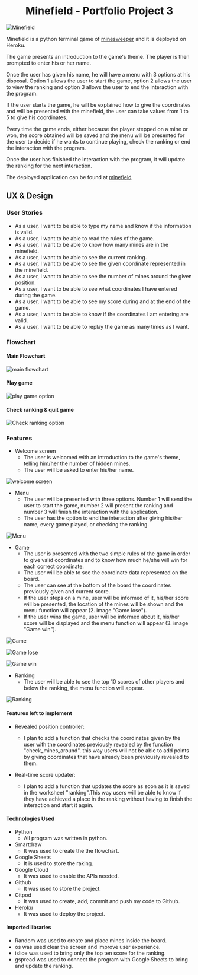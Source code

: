 <h1 align="center">Minefield - Portfolio Project 3</h1>

![Minefield](media/minefield.JPG)

Minefield is a python terminal game of [minesweeper](https://en.wikipedia.org/wiki/Minesweeper_(video_game)) and it is deployed on Heroku.

The game presents an introduction to the game's theme. The player is then prompted to enter his or her name.

Once the user has given his name, he will have a menu with 3 options at his disposal. Option 1 allows the user to start the game, option 2 allows the user to view the ranking and option 3 allows the user to end the interaction with the program.

If the user starts the game, he will be explained how to give the coordinates and will be presented with the minefield, the user can take values from 1 to 5 to give his coordinates. 

Every time the game ends, either because the player stepped on a mine or won, the score obtained will be saved and the menu will be presented for the user to decide if he wants to continue playing, check the ranking or end the interaction with the program.

Once the user has finished the interaction with the program, it will update the ranking for the next interaction.

The deployed application can be found at [minefield](https://minefield.herokuapp.com/)
## UX & Design

### User Stories

* As a user, I want to be able to type my name and know if the information is valid.
* As a user, I want to be able to read the rules of the game.
* As a user, I want to be able to know how many mines are in the minefield.
* As a user, I want to be able to see the current ranking.
* As a user, I want to be able to see the given coordinate represented in the minefield.
* As a user, I want to be able to see the number of mines around the given position.
* As a user, I want to be able to see what coordinates I have entered during the game.
* As a user, I want to be able to see my score during and at the end of the game.
* As a user, I want to be able to know if the coordinates I am entering are valid.
* As a user, I want to be able to replay the game as many times as I want.

### Flowchart

#### Main Flowchart
![main flowchart](media/flow_chart_main.JPG)

#### Play game
![play game option](media/flowchart_glay_game.JPG)

#### Check ranking & quit game
![Check ranking option](media/display_ranking_%26_quit_game.JPG)

### Features

* Welcome screen
  * The user is welcomed with an introduction to the game's theme, telling him/her the number of hidden mines.
  * The user will be asked to enter his/her name.

![welcome screen](media/welcome_name.JPG)

* Menu
  * The user will be presented with three options. Number 1 will send the user to start the game, number 2 will present the ranking and number 3 will finish the interaction with the application.
  * The user has the option to end the interaction after giving his/her name, every game played, or checking the ranking.

![Menu](media/menu.JPG)

* Game
  * The user is presented with the two simple rules of the game in order to give valid coordinates and to know how much he/she will win for each correct coordinate.
  * The user will be able to see the coordinate data represented on the board.
  * The user can see at the bottom of the board the coordinates previously given and current score.
  * If the user steps on a mine, user will be informed of it, his/her score will be presented, the location of the mines will be shown and the menu function will appear (2. image "Game lose").
  * If the user wins the game, user will be informed about it, his/her score will be displayed and the menu function will appear (3. image "Game win").

![Game](media/game.JPG)

![Game lose](media/game_lose.JPG)

![Game win](media/game_win.JPG)

* Ranking
  * The user will be able to see the top 10 scores of other players and below the ranking, the menu function will appear.

![Ranking](media/ranking.JPG)

#### Features left to implement
* Revealed position controller:
  * I plan to add a function that checks the coordinates given by the user with the coordinates previously revealed by the function "check_mines_around". this way users will not be able to add points by giving coordinates that have already been previously revealed to them.

* Real-time score updater:
  * I plan to add a function that updates the score as soon as it is saved in the worksheet "ranking".This way users will be able to know if they have achieved a place in the ranking without having to finish the interaction and start it again.

#### Technologies Used

  * Python
    * All program was written in python.
  * Smartdraw
    * It was used to create the the flowchart.
  * Google Sheets
    * It is used to store the raking.
  * Google Cloud
    * It was used to enable the APIs needed.
  * Github
    * It was used to store the project.
  * Gitpod
    * It was used to create, add, commit and push my code to Github.
  * Heroku
    * It was used to deploy the project.

#### Imported libraries

  * Random was used to create and place mines inside the board.
  * os was used clear the screen and improve user experience.
  * islice was used to bring only the top ten score for the ranking.
  * gspread was used to connect the program with Google Sheets to bring and update the ranking.


